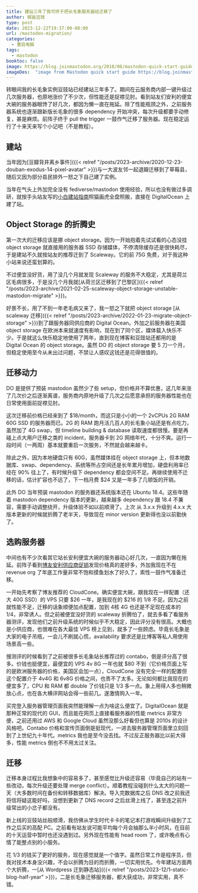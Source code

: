```yaml
---
title: 建站三年了我可终于把长毛象服务器给迁移了
author: 椒盐豆豉
type: post
date: 2023-12-22T19:37:00-08:00
url: /mastodon-migration/
categories:
  - 重启电脑
tags:
  - mastodon
booktoc: false
image: https://blog.joinmastodon.org/2018/08/mastodon-quick-start-guide/vlcsnap-2018-08-27-16h43m11s127.png
imageDes:  "image from Mastodon quick start guide https://blog.joinmastodon.org/2018/08/mastodon-quick-start-guide/"
---
```


转眼间我的长毛象实例豆豉站已经建站三年多了。期间在云服务商内部一键升级过几次服务器，也原地涨价了不少次，但性能还是捉襟见肘。看到站友们安利的便宜大碗的服务器眼馋了好几次，都因为懒一直在拖延。除了性能瓶颈之外，之前服务器系统也逐渐跟新版长毛象的很多 dependency 开始冲突，每次升级都要手动修复，甚是麻烦。前阵子终于 pull the trigger 一鼓作气迁移了服务器。现在稳定运行了十来天来写个小记吧（不是教程）。

<!--more-->

## 建站
当年因为[豆瓣背井离乡事件]({{< relref "/posts/2023-archive/2020-12-23-douban-exodus-14-pixel-avatar" >}})与一大波友邻一起退瓣迁移到了草莓县，随后又因为部分县民排外一怒之下自己建了实例。

当年在气头上外加完全没有 fediverse/mastodon 使用经验，所以也没有做过多调研，就按手头站友写的[小白建站指南](https://pullopen.github.io/%E5%9F%BA%E7%A1%80%E6%90%AD%E5%BB%BA/2020/07/19/How-to-build-a-mastodon-instance.html?utm_source=blog.douchi.space)照猫画虎全盘照搬，直接在 DigitalOcean 上建了站。

## Object Storage 的折腾史
第一次大的迁移应该是挪 object storage。因为一开始抱着先试试看的心态没挂 object storage 就直接用的服务器 SSD 存储媒体，不停清除缓存还是很快耗尽，于是建站不久就按站友的推荐迁到了 Scaleway。它的前 75G 免费，对于我这种小站来说还蛮划算的。

不过便宜没好货，用了没几个月就发现 Scaleway 的服务不大稳定，尤其是荷兰区毛病很多，于是没几个月我就[从荷兰区迁移到了巴黎区]({{< relref "/posts/2023-archive/2021-02-25-scaleway-object-storage-unstable-mastodon-migrate" >}})。

好景不长，用了不到一年老毛病又来了，我一怒之下就把 object storage [从 scaleway 迁移]({{< relref "/posts/2023-archive/2022-01-23-migrate-object-storage" >}})到了跟服务器同供应商的 Digital Ocean。外加之前服务器在美国 object storage 在欧洲本来就速度有影响，现在到了同个区，媒体载入快乐不少。于是就这么快乐稳定地使用了两年，直到现在博客和豆豉站还都用的是 Digital Ocean 的 object storage。虽然 DO 的 object storage 要 5 刀一个月，但稳定使用至今从未出过问题，不禁让人感叹这钱还是花得很值的。

## 迁移动力
DO 是提供了预装 mastodon 虽然少了些 setup，但价格并不算优惠，这几年来涨了几次价之后逐渐离谱，服务商内原地升级了几次之后愿意承担的服务器性能也在日常使用面前捉襟见肘。

这次迁移前价格已经来到了 $18/month，而这只是小小的一个 2vCPUs 2G RAM 60G SSD 的服务器而已。2G 的 RAM 跑月活几百人的长毛象小站还是有点吃力，虽然加了 4G swap，但 timeline building & database 读取速度都很慢。要是再碰上点大用户迁移之类的 incident，服务器卡到 2G 网络年代，十分不爽。运行一段时间（一两周）基本就要重启一次服务，不然就会越来越卡。

除此之外，因为本地硬盘只有 60G，虽然媒体挂在 object storage 上，但本地数据库、swap、dependency、系统等所占空间还是长年累月增加，硬盘利用率已经在 90% 往上了，有时候升级下 dependency 都会空间不足。再继续使用不迁移的话，估计扩容也不远了，下一档月费 $24 又是一年多了几顿饭的开销。

此外 DO 当年预装 mastodon 的服务器还系统版本还在 Ubuntu 18.4。这些年随着 mastodon dependency 版本的更新，越来越多 dependency 跟 18.4 不兼容，需要手动调整绕开，升级体验不如以前顺滑了。上次 从 3.x.x 升级到 4.x.x 大版本更新的时候就折腾了老半天，导致现在 minor version 更新得也没以前勤快了。

## 选购服务器
中间也有不少次看其它站长安利便宜大碗的服务器动心好几次，一直因为懒在拖延。前阵子看到[博友安利供应商促销](https://t.me/FindBlog/352)发现价格真的差好多，外加我现在不在 revenue org 了年底工作量非常不饱和摸鱼划水了好久了，索性一鼓作气准备迁移。

一开始先考察了博友推荐的 CloudCone。确实便宜大碗，跟我现在一样配置（还大 40G SSD）的 VPS 只要 $26 一年，是我现在的 $216 的 1/8 不足。因为之前就性能不足，迁移的话象顺便加点配置，加到 4核 4G 也还是不足现在成本的 1/4，非常诱人。但之前被便宜没好货的 scaleway 折腾怕了，就去多看了看服务器测评，发现他们之前升级系统的时候似乎不大稳定，因此评分没有很高。大概也是小供应商，也很难在各大最佳 VPS 榜上见到，就多了一些顾虑。毕竟长毛象是大家的电子吊瓶，一会儿不刷就心慌，availability 要求还是比博客等私人用使用场景高一些。

搜测评的时候看到了之前被很多长毛象站长推荐过的 contabo，倒是评分高了很多。价钱也挺便宜，最便宜的 VPS 4v 8G 一年也就 $80 不到（它价格页面上写的是欧洲服务器的价格，美国区会加一点），CloudCone 没有完全一样的配置但这个配置介于 4v4G 和 6v8G 价格之间，也贵不了太多。无论如何都比我现在的便宜多了，CPU 和 RAM 都 double 了价钱只是 1/3 多一点。象上用得人多也稍微放心点，也在各大横评网站会得一些前几。遂激情购入一年。

买完登入服务器管理页面我突然能理解一点为啥这么便宜了。DigitalOcean 就是那种正常的现代的 GUI，而且能在网页上直接看服务器的性能 metrics 非常方便，之前还用过 AWS 和 Google Cloud 虽然没那么好看但也算是 2010s 的设计风格吧。Contabo 价格和宣传页面倒是挺现代，一进去服务器管理页面里立刻回到了上世纪九十年代。metrics 我也是至今没去找。不过反正服务器比以前大得多，性能 metrics 倒也不不用太过关注。

## 迁移
迁移本身过程比我想象中的容易多了，甚至感觉比升级还容易（毕竟自己的站有一些改动，每次升级还要处理 merge conflict）。顺着教程没碰到什么太大的问题一天（大多数时间在备份和转移数据库）解决。导入完数据库之后 DNS 改之前我还将信将疑这能好吗，没想到更新了 DNS record 之后丝滑上线了，甚至连之前升级常出的小岔子都没有。

新上线的豆豉站丝般顺滑，我仿佛从学生时代卡卡的笔记本打游戏瞬间升级到了工作之后买的高配 PC。之前看有站友说可能平均每个月会抽那么半小时风，在目前的十天运营中暂时也还没遇到过。另外现在性能有 head room 了，或许晚点有心情了能整点别的小服务。

花 1/3 的钱买了更好的服务，现在感觉就是一个值字。虽然日常工作是程序员，但我对技术本身没兴趣，不会以折腾为目的而折腾，一切实用优先。今年建站方面两个大折腾，一[从 Wordpress 迁到静态站]({{< relref "/posts/2023-12/1-static-blog-half-year" >}})，二是长毛象迁移服务器，都大获成功，非常实用，真不错。


